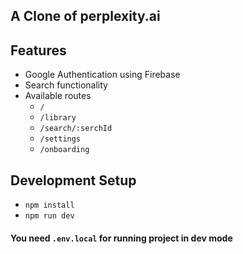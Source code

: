 ## A Clone of perplexity.ai

## Features
- Google Authentication using Firebase
- Search functionality
- Available routes
    - `/`
    -  `/library`
    -  `/search/:serchId`
    -  `/settings`
    -  `/onboarding`

## Development Setup
 - `npm install`
 - `npm run dev`

#### You need `.env.local` for running project in dev mode